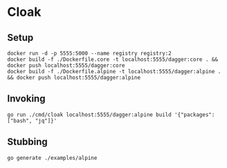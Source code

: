# Cloak

## Setup

```console
docker run -d -p 5555:5000 --name registry registry:2
docker build -f ./Dockerfile.core -t localhost:5555/dagger:core . && docker push localhost:5555/dagger:core
docker build -f ./Dockerfile.alpine -t localhost:5555/dagger:alpine . && docker push localhost:5555/dagger:alpine
```

## Invoking

```console
go run ./cmd/cloak localhost:5555/dagger:alpine build '{"packages": ["bash", "jq"]}'
```

## Stubbing

```console
go generate ./examples/alpine
```
